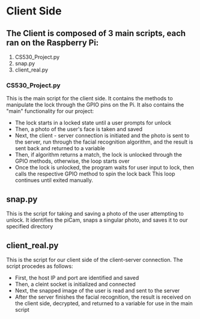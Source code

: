 # Client Side 

## The Client is composed of 3 main scripts, each ran on the Raspberry Pi:
1. CS530_Project.py
2. snap.py
3. client_real.py

### CS530_Project.py
This is the main script for the client side. It contains the methods to manipulate the lock through the GPIO pins on the Pi. 
It also contains the "main" functionality for our project:
* The lock starts in a locked state until a user prompts for unlock
* Then, a photo of the user's face is taken and saved
* Next, the client - server connection is initiated and the photo is sent to the server, run through the facial recognition algorithm, and the result is sent back and returned to a variable
* Then, if algorithm returns a match, the lock is unlocked through the GPIO methods, otherwise, the loop starts over
* Once the lock is unlocked, the program waits for user input to lock, then calls the respective GPIO method to spin the lock back
This loop continues until exited manually. 

## snap.py
This is the script for taking and saving a photo of the user attempting to unlock. 
It identifies the piCam, snaps a singular photo, and saves it to our specified directory

## client_real.py
This is the script for our client side of the client-server connection.
The script procedes as follows:
* First, the host IP and port are identified and saved 
* Then, a cleint socket is initialized and connected
* Next, the snapped image of the user is read and sent to the server
* After the server finishes the facial recognition, the result is received on the client side, decrypted, and returned to a variable for use in the main script
